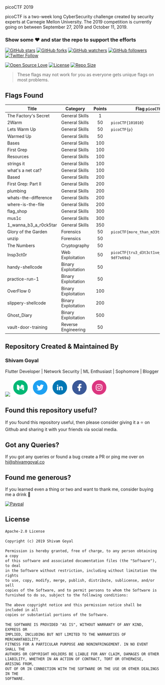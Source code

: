  picoCTF 2019

picoCTF is a two-week long CyberSecurity challenge created by security experts at Carnegie Mellon University. The 2019 competition is currently going on between September 27, 2019 and October 11, 2019.

### Show some :heart: and star the repo to support the efforts

[![GitHub stars](https://img.shields.io/github/stars/ShivamGoyal1899/AppOrionTIET.svg?style=social&label=Star)](https://github.com/ShivamGoyal1899/AppOrionTIET) [![GitHub forks](https://img.shields.io/github/forks/ShivamGoyal1899/AppOrionTIET.svg?style=social&label=Fork)](https://github.com/ShivamGoyal1899/AppOrionTIET/fork) [![GitHub watchers](https://img.shields.io/github/watchers/ShivamGoyal1899/AppOrionTIET.svg?style=social&label=Watch)](https://github.com/ShivamGoyal1899/AppOrionTIET) [![GitHub followers](https://img.shields.io/github/followers/ShivamGoyal1899.svg?style=social&label=Follow)](https://github.com/ShivamGoyal1899/)
[![Twitter Follow](https://img.shields.io/twitter/follow/ShivamGoyal1899.svg?style=social)](https://twitter.com/ShivamGoyal1899)

[![Open Source Love](https://img.shields.io/badge/picoCTF-red?style=for-the-badge)](https://opensource.org/licenses/Apache-2.0)
[![License](https://img.shields.io/badge/license-Apache--2.0-yellow.svg?style=for-the-badge)](https://opensource.org/licenses/Apache-2.0)
[![Repo Size](https://img.shields.io/github/repo-size/ShivamGoyal1899/picoCTF2019?style=for-the-badge)](https://github.com/ShivamGoyal1899/picoCTF2019)

> These flags may not work for you as everyone gets unique flags on most problems.

## Flags Found

Title                        | Category            | Points   | Flag `picoCTF{flag}`
---------------------------- | ------------------- | :------: | ---------------------------------
The Factory's Secret         | General Skills      | 1        | 
2Warm                        | General Skills      | 50       | `picoCTF{101010}`
Lets Warm Up                 | General Skills      | 50       | `picoCTF{p}`
Warmed Up                    | General Skills      | 50       | 
Bases                        | General Skills      | 100      | 
First Grep                   | General Skills      | 100      | 
Resources                    | General Skills      | 100      | 
strings it                   | General Skills      | 100      | 
what's a net cat?            | General Skills      | 100      | 
Based                        | General Skills      | 200      | 
First Grep: Part II          | General Skills      | 200      | 
plumbing                     | General Skills      | 200      | 
whats-the-difference         | General Skills      | 200      | 
where-is-the-file            | General Skills      | 200      | 
flag_shop                    | General Skills      | 300      | 
mus1c                        | General Skills      | 300      | 
1_wanna_b3_a_r0ck5tar        | General Skills      | 350      | 
Glory of the Garden          | Forensics           | 50       | `picoCTF{more_than_m33ts_the_3y3b7FBD20b}`
unzip                        | Forensics           | 50       | 
The Numbers                  | Cryptography        | 50       | 
Insp3ct0r                    | Web Exploitation    | 50       | `picoCTF{tru3_d3t3ct1ve_0r_ju5t_lucky?9df7e69a}`
handy-shellcode              | Binary Exploitation | 50       | 
practice-run-1               | Binary Exploitation | 50       | 
OverFlow 0                   | Binary Exploitation | 100      | 
slippery-shellcode           | Binary Exploitation | 200      | 
Ghost_Diary                  | Binary Exploitation | 500      | 
vault-door-training          | Reverse Engineering | 50       | 

## Repository Created & Maintained By

### Shivam Goyal
Flutter Developer | Network Security | ML Enthusiast | Sophomore | Blogger

<a href="https://shivamgoyal.co"><img src="https://shivamgoyal.co/credits.png" width="60"></a>
<a href="https://medium.com/@ShivamGoyal1899"><img src="https://github.com/aritraroy/social-icons/blob/master/medium-icon.png?raw=true" width="60"></a>
<a href="https://twitter.com/ShivamGoyal1899"><img src="https://github.com/aritraroy/social-icons/blob/master/twitter-icon.png?raw=true" width="60"></a>
<a href="https://linkedin.com/in/ShivamGoyal1899"><img src="https://github.com/aritraroy/social-icons/blob/master/linkedin-icon.png?raw=true" width="60"></a>
<a href="https://facebook.com/ShivamGoyal1899"><img src="https://github.com/aritraroy/social-icons/blob/master/facebook-icon.png?raw=true" width="60"></a>
<a href="https://instagram.com/shivamgoyal.co"><img src="https://github.com/aritraroy/social-icons/blob/master/instagram-icon.png?raw=true" width="60"></a>

## Found this repository useful?

If you found this repository useful, then please consider giving it a :star: on Github and sharing it with your friends via social media.

## Got any Queries?
If you got any queries or found a bug create a PR or ping me over on [hi@shivamgoyal.co](mailto:hi@shivamgoyal.co)

## Found me generous?

If you learned even a thing or two and want to thank me, consider buying me a drink :beer:

 [![Paypal](https://img.shields.io/badge/Sponsor-Paypal-informational?style=for-the-badge&logo=paypal)](https://www.paypal.me/shivamgoyal1899)

## License

```
Apache-2.0 License

Copyright (c) 2019 Shivam Goyal

Permission is hereby granted, free of charge, to any person obtaining a copy
of this software and associated documentation files (the "Software"), to deal
in the Software without restriction, including without limitation the rights
to use, copy, modify, merge, publish, distribute, sublicense, and/or sell
copies of the Software, and to permit persons to whom the Software is
furnished to do so, subject to the following conditions:

The above copyright notice and this permission notice shall be included in all
copies or substantial portions of the Software.

THE SOFTWARE IS PROVIDED "AS IS", WITHOUT WARRANTY OF ANY KIND, EXPRESS OR
IMPLIED, INCLUDING BUT NOT LIMITED TO THE WARRANTIES OF MERCHANTABILITY,
FITNESS FOR A PARTICULAR PURPOSE AND NONINFRINGEMENT. IN NO EVENT SHALL THE
AUTHORS OR COPYRIGHT HOLDERS BE LIABLE FOR ANY CLAIM, DAMAGES OR OTHER
LIABILITY, WHETHER IN AN ACTION OF CONTRACT, TORT OR OTHERWISE, ARISING FROM,
OUT OF OR IN CONNECTION WITH THE SOFTWARE OR THE USE OR OTHER DEALINGS IN THE
SOFTWARE.

```